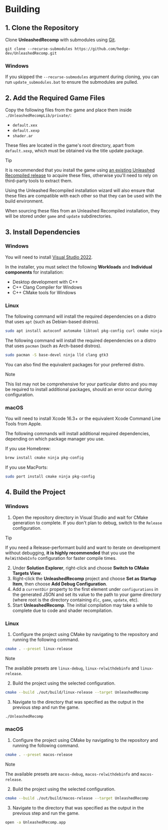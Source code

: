 # Building

## 1. Clone the Repository

Clone **UnleashedRecomp** with submodules using [Git](https://git-scm.com/).
```
git clone --recurse-submodules https://github.com/hedge-dev/UnleashedRecomp.git
```

### Windows
If you skipped the `--recurse-submodules` argument during cloning, you can run `update_submodules.bat` to ensure the submodules are pulled.

## 2. Add the Required Game Files

Copy the following files from the game and place them inside `./UnleashedRecompLib/private/`:
- `default.xex`
- `default.xexp`
- `shader.ar`

These files are located in the game's root directory, apart from `default.xexp`, which must be obtained via the title update package.

> [!TIP]
> It is recommended that you install the game using [an existing Unleashed Recompiled release](https://github.com/hedge-dev/UnleashedRecomp/releases/latest) to acquire these files, otherwise you'll need to rely on third-party tools to extract them.
>
> Using the Unleashed Recompiled installation wizard will also ensure that these files are compatible with each other so that they can be used with the build environment.
>
> When sourcing these files from an Unleashed Recompiled installation, they will be stored under `game` and `update` subdirectories.

## 3. Install Dependencies

### Windows
You will need to install [Visual Studio 2022](https://visualstudio.microsoft.com/downloads/).

In the installer, you must select the following **Workloads** and **Individual components** for installation:
- Desktop development with C++
- C++ Clang Compiler for Windows
- C++ CMake tools for Windows

### Linux
The following command will install the required dependencies on a distro that uses `apt` (such as Debian-based distros).
```bash
sudo apt install autoconf automake libtool pkg-config curl cmake ninja-build clang clang-tools libgtk-3-dev
```
The following command will install the required dependencies on a distro that uses `pacman` (such as Arch-based distros).
```bash
sudo pacman -S base-devel ninja lld clang gtk3
```
You can also find the equivalent packages for your preferred distro.

> [!NOTE]
> This list may not be comprehensive for your particular distro and you may be required to install additional packages, should an error occur during configuration.

### macOS
You will need to install Xcode 16.3+ or the equivalent Xcode Command Line Tools from Apple.

The following commands will install additional required dependencies, depending on which package manager you use.

If you use Homebrew:
```bash
brew install cmake ninja pkg-config
```

If you use MacPorts:
```bash
sudo port install cmake ninja pkg-config
```

## 4. Build the Project

### Windows
1. Open the repository directory in Visual Studio and wait for CMake generation to complete. If you don't plan to debug, switch to the `Release` configuration.

> [!TIP]
> If you need a Release-performant build and want to iterate on development without debugging, **it is highly recommended** that you use the `RelWithDebInfo` configuration for faster compile times.

2. Under **Solution Explorer**, right-click and choose **Switch to CMake Targets View**.
3. Right-click the **UnleashedRecomp** project and choose **Set as Startup Item**, then choose **Add Debug Configuration**.
4. Add a `currentDir` property to the first element under `configurations` in the generated JSON and set its value to the path to your game directory (where root is the directory containing `dlc`, `game`, `update`, etc).
5. Start **UnleashedRecomp**. The initial compilation may take a while to complete due to code and shader recompilation.

### Linux
1. Configure the project using CMake by navigating to the repository and running the following command.
```bash
cmake . --preset linux-release
```

> [!NOTE]
> The available presets are `linux-debug`, `linux-relwithdebinfo` and `linux-release`.

2. Build the project using the selected configuration.
```bash
cmake --build ./out/build/linux-release --target UnleashedRecomp
```

3. Navigate to the directory that was specified as the output in the previous step and run the game.
```bash
./UnleashedRecomp
```

### macOS
1. Configure the project using CMake by navigating to the repository and running the following command.
```bash
cmake . --preset macos-release
```

> [!NOTE]
> The available presets are `macos-debug`, `macos-relwithdebinfo` and `macos-release`.

2. Build the project using the selected configuration.
```bash
cmake --build ./out/build/macos-release --target UnleashedRecomp
```

3. Navigate to the directory that was specified as the output in the previous step and run the game.
```bash
open -a UnleashedRecomp.app
```
